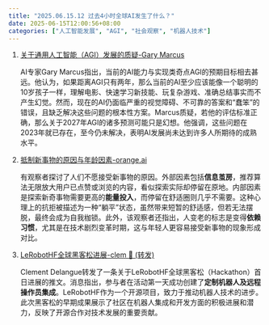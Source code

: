 ```yaml
---
title: "2025.06.15.12 过去4小时全球AI发生了什么？"
date: 2025-06-15T12:00:56+08:00
categories: ["人工智能发展", "AGI", "社会观察", "机器人技术"]
---
```


1.  [关于通用人工智能（AGI）发展的质疑-Gary Marcus](https://x.com/GaryMarcus/status/1934070040036602038)

    AI专家Gary Marcus指出，当前的AI能力与实现类奇点AGI的预期目标相去甚远。他认为，如果距离AGI只有两年，那么当前的AI至少应该能像一个聪明的10岁孩子一样，理解电影、快速学习新技能、玩复杂游戏、准确总结事实而不产生幻觉。然而，现在的AI仍面临严重的视觉障碍、不可靠的答案和“蠢笨”的错误，且缺乏解决这些问题的根本性方案。Marcus质疑，若他的评估标准正确，那么关于2027年AGI的诸多预测可能只是幻想。他强调，这些问题在2023年就已存在，至今仍未解决，表明AI发展尚未达到许多人所期待的成熟水平。

2.  [抵制新事物的原因与年龄因素-orange.ai](https://x.com/oran_ge/status/1934053325961560228)

    有观察者探讨了人们不愿接受新事物的原因。外部因素包括**信息茧房**，推荐算法无限放大用户已点赞或浏览的内容，看似探索实际却停留在原地。内部因素是探索新奇事物需要更高的**能量投入**，而停留在舒适圈则几乎不需要。这种心理上的抗拒被描述为一种“躺平”状态，虽然带来短暂的舒适感，但若无法摆脱，最终会成为自我枷锁。此外，该观察者还指出，人变老的标志是变得**依赖习惯**，尤其是在技术剧烈变革时期，这与年轻人更容易接受新事物的现象形成对比。

3.  [LeRobotHF全球黑客松进展-clem 🤗 (转发)](https://x.com/ClementDelangue/status/1934057480067391729)

    Clement Delangue转发了一条关于LeRobotHF全球黑客松（Hackathon）首日进展的推文。消息指出，参与者在活动第一天成功创建了**定制机器人及远程操作员集成**。LeRobotHF作为一个开源项目，致力于推动机器人技术的进步。此次黑客松的早期成果展示了社区在机器人集成和开发方面的积极进展和潜力，反映了开源合作对技术发展的重要贡献。